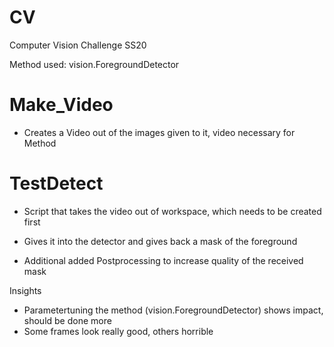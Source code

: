 # CV
Computer Vision Challenge SS20

Method used: vision.ForegroundDetector


# Make_Video
- Creates a Video out of the images given to it, video necessary for Method

# TestDetect
- Script that takes the video out of workspace, which needs to be created first
- Gives it into the detector and gives back a mask of the foreground

- Additional added Postprocessing to increase quality of the received mask

 Insights
- Parametertuning the method (vision.ForegroundDetector) shows impact, should be done more
- Some frames look really good, others horrible
